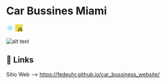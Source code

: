 # Car Bussines Miami

<code><img height="20" src="https://raw.githubusercontent.com/github/explore/80688e429a7d4ef2fca1e82350fe8e3517d3494d/topics/react/react.png"></code>
<code><img height="20" src="https://raw.githubusercontent.com/github/explore/5c058a388828bb5fde0bcafd4bc867b5bb3f26f3/topics/javascript/javascript.png"></code>

![alt text](https://github.com/fedeuhr/car_bussiness_website/blob/main/web_mockup_carr_bussiness.jpg)

## 🔗 Links
Sitio Web --> https://fedeuhr.github.io/car_bussiness_website/
